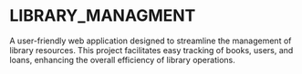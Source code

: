 # LIBRARY_MANAGMENT
A user-friendly web application designed to streamline the management of library resources. This project facilitates easy tracking of books, users, and loans, enhancing the overall efficiency of library operations.
